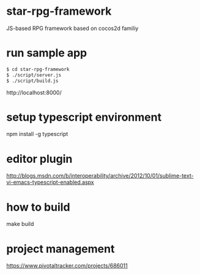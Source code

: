 star-rpg-framework
==================

JS-based RPG framework based on cocos2d familiy

run sample app
==============
```sh
$ cd star-rpg-framework
$ ./script/server.js
$ ./script/build.js
```

http://localhost:8000/

setup typescript environment
============================
npm install -g typescript

editor plugin
=============
http://blogs.msdn.com/b/interoperability/archive/2012/10/01/sublime-text-vi-emacs-typescript-enabled.aspx

how to build
============
make build

project management
==================
https://www.pivotaltracker.com/projects/686011
